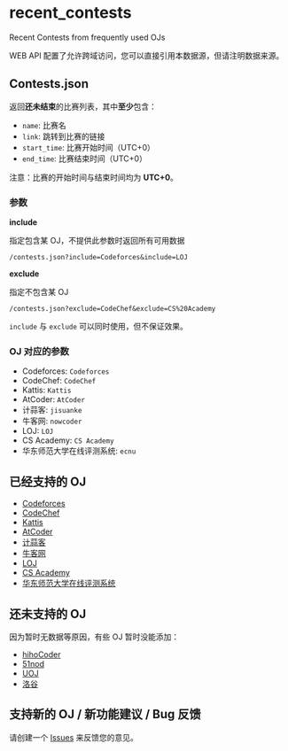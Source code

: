 # recent_contests

Recent Contests from frequently used OJs

WEB API 配置了允许跨域访问，您可以直接引用本数据源，但请注明数据来源。

## Contests.json

返回**还未结束**的比赛列表，其中**至少**包含：

- `name`: 比赛名
- `link`: 跳转到比赛的链接
- `start_time`: 比赛开始时间（UTC+0）
- `end_time`: 比赛结束时间（UTC+0）

注意：比赛的开始时间与结束时间均为 **UTC+0**。

### 参数

**include**

指定包含某 OJ，不提供此参数时返回所有可用数据

```
/contests.json?include=Codeforces&include=LOJ
```

**exclude**

指定不包含某 OJ

```
/contests.json?exclude=CodeChef&exclude=CS%20Academy
```

`include` 与 `exclude` 可以同时使用，但不保证效果。

### OJ 对应的参数

- Codeforces: `Codeforces`
- CodeChef: `CodeChef`
- Kattis: `Kattis`
- AtCoder: `AtCoder`
- 计蒜客: `jisuanke`
- 牛客网: `nowcoder`
- LOJ: `LOJ`
- CS Academy: `CS Academy`
- 华东师范大学在线评测系统: `ecnu`


## 已经支持的 OJ

- [Codeforces](https://codeforces.com/)
- [CodeChef](https://www.codechef.com/)
- [Kattis](https://open.kattis.com/)
- [AtCoder](https://atcoder.jp/)
- [计蒜客](https://www.jisuanke.com/)
- [牛客网](https://www.nowcoder.com/)
- [LOJ](https://loj.ac/)
- [CS Academy](https://csacademy.com/)
- [华东师范大学在线评测系统](https://acm.ecnu.edu.cn/)

## 还未支持的 OJ

因为暂时无数据等原因，有些 OJ 暂时没能添加：

- [hihoCoder](https://hihocoder.com/)
- [51nod](https://www.51nod.com/)
- [UOJ](http://uoj.ac/)
- [洛谷](https://www.luogu.org)

## 支持新的 OJ / 新功能建议 / Bug 反馈

请创建一个 [Issues](https://github.com/MeiK-h/recent_contests/issues) 来反馈您的意见。
